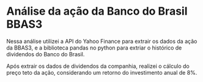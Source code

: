 # Análise da ação da Banco do Brasil BBAS3

Nessa análise utilizei a API do Yahoo Finance para extrair os dados da ação da BBAS3, e a biblioteca pandas no python para extriar o histórico de dividendos do Banco do Brasil.

Após extrair os dados de dividendos da companhia, realizei o cálculo do preço teto da ação, considerando um retorno do investimento anual de 8%.
